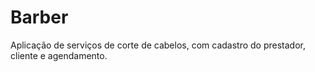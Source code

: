 # Barber
Aplicação de serviços de corte de cabelos, com cadastro do prestador, cliente e agendamento.
